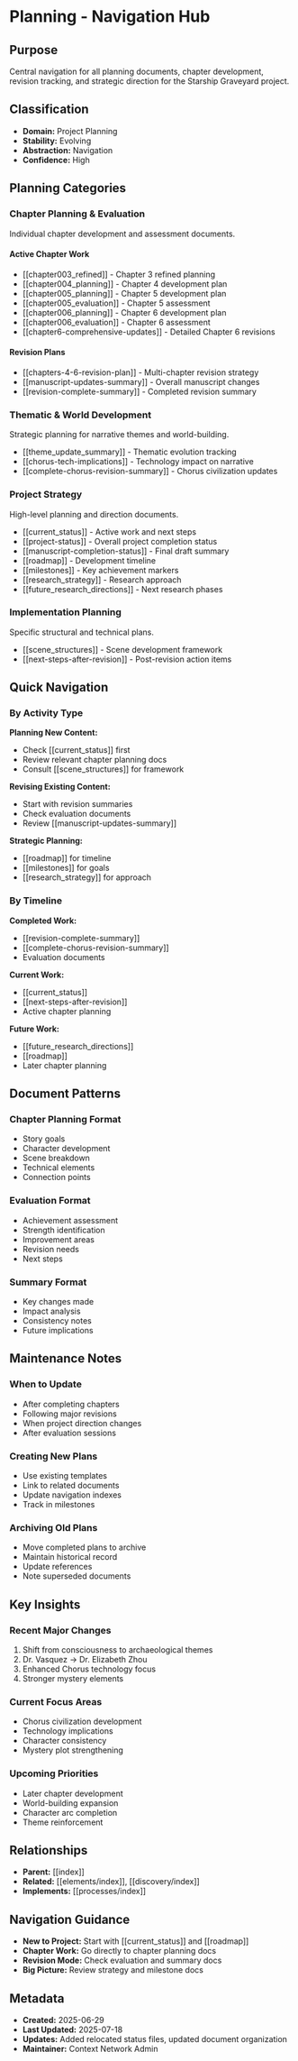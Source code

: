# Planning - Navigation Hub

## Purpose
Central navigation for all planning documents, chapter development, revision tracking, and strategic direction for the Starship Graveyard project.

## Classification
- **Domain:** Project Planning
- **Stability:** Evolving
- **Abstraction:** Navigation
- **Confidence:** High

## Planning Categories

### Chapter Planning & Evaluation
Individual chapter development and assessment documents.

#### Active Chapter Work
- [[chapter003_refined]] - Chapter 3 refined planning
- [[chapter004_planning]] - Chapter 4 development plan
- [[chapter005_planning]] - Chapter 5 development plan
- [[chapter005_evaluation]] - Chapter 5 assessment
- [[chapter006_planning]] - Chapter 6 development plan
- [[chapter006_evaluation]] - Chapter 6 assessment
- [[chapter6-comprehensive-updates]] - Detailed Chapter 6 revisions

#### Revision Plans
- [[chapters-4-6-revision-plan]] - Multi-chapter revision strategy
- [[manuscript-updates-summary]] - Overall manuscript changes
- [[revision-complete-summary]] - Completed revision summary

### Thematic & World Development
Strategic planning for narrative themes and world-building.

- [[theme_update_summary]] - Thematic evolution tracking
- [[chorus-tech-implications]] - Technology impact on narrative
- [[complete-chorus-revision-summary]] - Chorus civilization updates

### Project Strategy
High-level planning and direction documents.

- [[current_status]] - Active work and next steps
- [[project-status]] - Overall project completion status
- [[manuscript-completion-status]] - Final draft summary
- [[roadmap]] - Development timeline
- [[milestones]] - Key achievement markers
- [[research_strategy]] - Research approach
- [[future_research_directions]] - Next research phases

### Implementation Planning
Specific structural and technical plans.

- [[scene_structures]] - Scene development framework
- [[next-steps-after-revision]] - Post-revision action items

## Quick Navigation

### By Activity Type
**Planning New Content:**
- Check [[current_status]] first
- Review relevant chapter planning docs
- Consult [[scene_structures]] for framework

**Revising Existing Content:**
- Start with revision summaries
- Check evaluation documents
- Review [[manuscript-updates-summary]]

**Strategic Planning:**
- [[roadmap]] for timeline
- [[milestones]] for goals
- [[research_strategy]] for approach

### By Timeline
**Completed Work:**
- [[revision-complete-summary]]
- [[complete-chorus-revision-summary]]
- Evaluation documents

**Current Work:**
- [[current_status]]
- [[next-steps-after-revision]]
- Active chapter planning

**Future Work:**
- [[future_research_directions]]
- [[roadmap]]
- Later chapter planning

## Document Patterns

### Chapter Planning Format
- Story goals
- Character development
- Scene breakdown
- Technical elements
- Connection points

### Evaluation Format
- Achievement assessment
- Strength identification
- Improvement areas
- Revision needs
- Next steps

### Summary Format
- Key changes made
- Impact analysis
- Consistency notes
- Future implications

## Maintenance Notes

### When to Update
- After completing chapters
- Following major revisions
- When project direction changes
- After evaluation sessions

### Creating New Plans
- Use existing templates
- Link to related documents
- Update navigation indexes
- Track in milestones

### Archiving Old Plans
- Move completed plans to archive
- Maintain historical record
- Update references
- Note superseded documents

## Key Insights

### Recent Major Changes
1. Shift from consciousness to archaeological themes
2. Dr. Vasquez → Dr. Elizabeth Zhou
3. Enhanced Chorus technology focus
4. Stronger mystery elements

### Current Focus Areas
- Chorus civilization development
- Technology implications
- Character consistency
- Mystery plot strengthening

### Upcoming Priorities
- Later chapter development
- World-building expansion
- Character arc completion
- Theme reinforcement

## Relationships
- **Parent:** [[index]]
- **Related:** [[elements/index]], [[discovery/index]]
- **Implements:** [[processes/index]]

## Navigation Guidance
- **New to Project:** Start with [[current_status]] and [[roadmap]]
- **Chapter Work:** Go directly to chapter planning docs
- **Revision Mode:** Check evaluation and summary docs
- **Big Picture:** Review strategy and milestone docs

## Metadata
- **Created:** 2025-06-29
- **Last Updated:** 2025-07-18
- **Updates:** Added relocated status files, updated document organization
- **Maintainer:** Context Network Admin